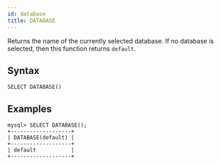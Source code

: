 ```yaml
---
id: database
title: DATABASE
---
```


Returns the name of the currently selected database. If no database is selected, then this function returns `default`.

## Syntax

```
SELECT DATABASE()
```

## Examples

```
mysql> SELECT DATABASE();
+-------------------+
| DATABASE(default) |
+-------------------+
| default           |
+-------------------+
```
